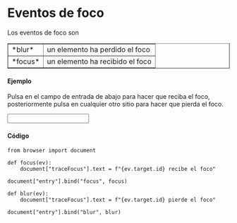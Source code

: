 Eventos de foco
===============

<script type="text/python">
from browser import document as doc
from browser import alert
</script>

Los eventos de foco son

<table cellpadding=3 border=1>
<tr>
<td>*blur*</td>
<td>un elemento ha perdido el foco
</td>
</tr>

<tr>
<td>*focus*</td><td>un elemento ha recibido el foco</td>
</tr>

</table>

#### Ejemplo

Pulsa en el campo de entrada de abajo para hacer que reciba el foco, 
posteriormente pulsa en cualquier otro sitio para hacer que pierda el foco.

<p><input id="entry"></input>&nbsp;<span id="traceFocus">&nbsp;</span>

#### Código

```exec_on_load
from browser import document

def focus(ev):
    document["traceFocus"].text = f"{ev.target.id} recibe el foco"

document["entry"].bind("focus", focus)

def blur(ev):
    document["traceFocus"].text = f"{ev.target.id} pierde el foco"

document["entry"].bind("blur", blur)
```
